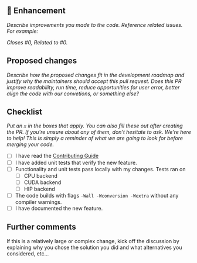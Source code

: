 ## :muscle: Enhancement

_Describe improvements you made to the code. Reference related
issues. For example:_

_Closes #0,
Related to #0._


## Proposed changes

_Describe how the proposed changes fit in the development roadmap and justify
why the maintainers should accept this pull request. Does this PR improve readability, 
run time, reduce opportunities for user error, better align the code with our convetions, or something else?_


## Checklist

_Put an `x` in the boxes that apply. You can also fill these out after creating
the PR. If you're unsure about any of them, don't hesitate to ask. We're here
to help! This is simply a reminder of what we are going to look for before
merging your code._

- [ ] I have read the [Contributing Guide](https://resolve.readthedocs.io/en/latest/sphinx/developer_guide/index.html)
- [ ] I have added unit tests that verify the new feature.
- [ ] Functionality and unit tests pass locally with my changes. Tests ran on
    - [ ] CPU backend
    - [ ] CUDA backend
    - [ ] HIP backend
- [ ] The code builds with flags `-Wall -Wconversion -Wextra` without any
      compiler warnings. 
- [ ] I have documented the new feature.

## Further comments

If this is a relatively large or complex change, kick off the discussion by
explaining why you chose the solution you did and what alternatives you
considered, etc...